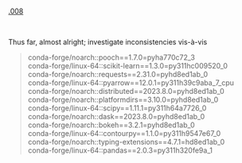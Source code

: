 <br>

[.008](/registry/.008/README.md)

<br>

Thus far, almost alright; investigate inconsistencies vis-à-vis

> conda-forge/noarch::pooch==1.7.0=pyha770c72_3 <br>
 conda-forge/linux-64::scikit-learn==1.3.0=py311hc009520_0 <br>
 conda-forge/noarch::requests==2.31.0=pyhd8ed1ab_0 <br>
 conda-forge/linux-64::pyarrow==12.0.1=py311h39c9aba_7_cpu <br>
 conda-forge/noarch::distributed==2023.8.0=pyhd8ed1ab_0 <br>
 conda-forge/noarch::platformdirs==3.10.0=pyhd8ed1ab_0 <br>
 conda-forge/linux-64::scipy==1.11.1=py311h64a7726_0 <br>
 conda-forge/noarch::dask==2023.8.0=pyhd8ed1ab_0 <br>
 conda-forge/noarch::bokeh==3.2.1=pyhd8ed1ab_0 <br>
 conda-forge/linux-64::contourpy==1.1.0=py311h9547e67_0 <br>
 conda-forge/noarch::typing-extensions==4.7.1=hd8ed1ab_0 <br>
 conda-forge/linux-64::pandas==2.0.3=py311h320fe9a_1

<br>
<br>

<br>
<br>

<br>
<br>

<br>
<br>